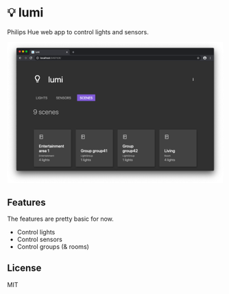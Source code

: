 # 💡 lumi

Philips Hue web app to control lights and sensors.

![lumi screenshot](./screenshot.png)

## Features

The features are pretty basic for now.

* Control lights
* Control sensors
* Control groups (& rooms)

## License

MIT
